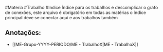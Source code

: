 #Materia #Trabalho #Indice 
Índice para os trabalhos e descomplicar o grafo de conexões, este arquivo é obrigatório em todas as matérias o índice principal deve se conectar aqui e aos trabalhos também

## Anotações:
- [[ME-Grupo-YYYY-PERIODO/ME - TrabalhoX|ME - TrabalhoX]]
